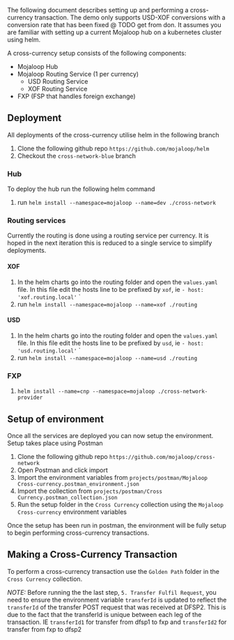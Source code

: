 The following document describes setting up and performing a cross-currency transaction. The demo only supports USD-XOF conversions with a conversion rate that has been fixed @ TODO get from don. It assumes you are familiar with setting up a current Mojaloop hub on a kubernetes cluster using helm.

A cross-currency setup consists of the following components:
* Mojaloop Hub
* Mojaloop Routing Service (1 per currency)
  * USD Routing Service
  * XOF Routing Service
* FXP (FSP that handles foreign exchange)


## Deployment
All deployments of the cross-currency utilise helm in the following branch

1. Clone the following github repo `https://github.com/mojaloop/helm`
2. Checkout the `cross-network-blue` branch

### Hub
To deploy the hub run the following helm command

1. run `helm install --namespace=mojaloop --name=dev ./cross-network`

### Routing services
Currently the routing is done using a routing service per currency. It is hoped in the next iteration this is reduced to a single service to simplify deployments.

#### XOF

1. In the helm charts go into the routing folder and open the `values.yaml` file. In this file edit the hosts line to be prefixed by `xof`, ie `- host: 'xof.routing.local'` `
2. run `helm install --namespace=mojaloop --name=xof ./routing`

#### USD

1. In the helm charts go into the routing folder and open the `values.yaml` file. In this file edit the hosts line to be prefixed by `usd`, ie `- host: 'usd.routing.local'` `
2. run `helm install --namespace=mojaloop --name=usd ./routing`

### FXP

1. `helm install --name=cnp --namespace=mojaloop ./cross-network-provider`

## Setup of environment
Once all the services are deployed you can now setup the environment. Setup takes place using Postman

1. Clone the following github repo `https://github.com/mojaloop/cross-network`
2. Open Postman and click import
3. Import the environment variables from `projects/postman/Mojaloop Cross-currency.postman_environment.json`
4. Import the collection from `projects/postman/Cross Currency.postman_collection.json`
5. Run the setup folder in the `Cross Currency` collection using the `Mojaloop Cross-currency` environment variables

Once the setup has been run in postman, the environment will be fully setup to begin performing cross-currency transactions.

## Making a Cross-Currency Transaction
To perform a cross-currency transaction use the `Golden Path` folder in the `Cross Currency` collection. 

*NOTE:* Before running the the last step, `5. Transfer Fulfil Request`, you need to ensure the environment variable `transferId` is updated to reflect the `transferId` of the transfer POST request that was received at DFSP2. This is due to the fact that the transferId is unique between each leg of the transaction. IE `transferId1` for transfer from dfsp1 to fxp and `transferId2` for transfer from fxp to dfsp2